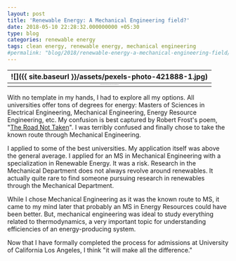 ```yaml
---
layout: post
title: 'Renewable Energy: A Mechanical Engineering field?'
date: 2018-05-10 22:28:32.000000000 +05:30
type: blog
categories: renewable energy
tags: clean energy, renewable energy, mechanical engineering
#permalink: "blog/2018/renewable-energy-a-mechanical-engineering-field/"
---
```


| ![]({{ site.baseurl }}/assets/pexels-photo-421888-1.jpg)|
|:--:|
| <span style="font-family:Times New Roman; font-size: 1;">_As an aspiring graduate student, I had started exploring my options to study more about Renewable Energy._|

With no template in my hands, I had to explore all my options. All universities offer tons of degrees for energy: Masters of Sciences in Electrical Engineering, Mechanical Engineering, Energy Resource Engineering, etc. My confusion is best captured by Robert Frost's poem, "[The Road Not Taken](https://en.m.wikipedia.org/wiki/The_Road_Not_Taken)". I was terribly confused and finally chose to take the known route through Mechanical Engineering.

I applied to some of the best universities. My application itself was above the general average. I applied for an MS in Mechanical Engineering with a specialization in Renewable Energy. It was a risk. Research in the Mechanical Department does not always revolve around renewables. It actually quite rare to find someone pursuing research in renewables through the Mechanical Department.

While I chose Mechanical Engineering as it was the known route to MS, it came to my mind later that probably an MS in Energy Resources could have been better. But, mechanical engineering was ideal to study everything related to thermodynamics, a very important topic for understanding efficiencies of an energy-producing system.

Now that I have formally completed the process for admissions at University of California Los Angeles, I think "it will make all the difference."

